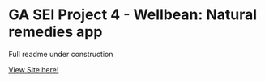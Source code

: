 # GA SEI Project 4 - Wellbean: Natural remedies app

Full readme under construction

[View Site here!](http://wellbean-app.herokuapp.com/)
